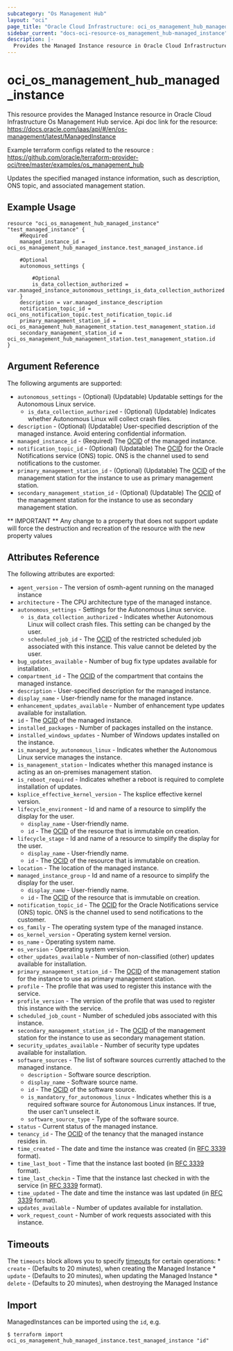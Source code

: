 ```yaml
---
subcategory: "Os Management Hub"
layout: "oci"
page_title: "Oracle Cloud Infrastructure: oci_os_management_hub_managed_instance"
sidebar_current: "docs-oci-resource-os_management_hub-managed_instance"
description: |-
  Provides the Managed Instance resource in Oracle Cloud Infrastructure Os Management Hub service
---
```


# oci_os_management_hub_managed_instance
This resource provides the Managed Instance resource in Oracle Cloud Infrastructure Os Management Hub service.
Api doc link for the resource: https://docs.oracle.com/iaas/api/#/en/os-management/latest/ManagedInstance

Example terraform configs related to the resource : https://github.com/oracle/terraform-provider-oci/tree/master/examples/os_management_hub

Updates the specified managed instance information, such as description, ONS topic, and associated management station.


## Example Usage

```hcl
resource "oci_os_management_hub_managed_instance" "test_managed_instance" {
	#Required
	managed_instance_id = oci_os_management_hub_managed_instance.test_managed_instance.id

	#Optional
	autonomous_settings {

		#Optional
		is_data_collection_authorized = var.managed_instance_autonomous_settings_is_data_collection_authorized
	}
	description = var.managed_instance_description
	notification_topic_id = oci_ons_notification_topic.test_notification_topic.id
	primary_management_station_id = oci_os_management_hub_management_station.test_management_station.id
	secondary_management_station_id = oci_os_management_hub_management_station.test_management_station.id
}
```

## Argument Reference

The following arguments are supported:

* `autonomous_settings` - (Optional) (Updatable) Updatable settings for the Autonomous Linux service.
	* `is_data_collection_authorized` - (Optional) (Updatable) Indicates whether Autonomous Linux will collect crash files.
* `description` - (Optional) (Updatable) User-specified description of the managed instance. Avoid entering confidential information.
* `managed_instance_id` - (Required) The [OCID](https://docs.cloud.oracle.com/iaas/Content/General/Concepts/identifiers.htm) of the managed instance.
* `notification_topic_id` - (Optional) (Updatable) The [OCID](https://docs.cloud.oracle.com/iaas/Content/General/Concepts/identifiers.htm) for the Oracle Notifications service (ONS) topic. ONS is the channel used to send notifications to the customer. 
* `primary_management_station_id` - (Optional) (Updatable) The [OCID](https://docs.cloud.oracle.com/iaas/Content/General/Concepts/identifiers.htm) of the management station for the instance to use as primary management station. 
* `secondary_management_station_id` - (Optional) (Updatable) The [OCID](https://docs.cloud.oracle.com/iaas/Content/General/Concepts/identifiers.htm) of the management station for the instance to use as secondary management station. 


** IMPORTANT **
Any change to a property that does not support update will force the destruction and recreation of the resource with the new property values

## Attributes Reference

The following attributes are exported:

* `agent_version` - The version of osmh-agent running on the managed instance
* `architecture` - The CPU architecture type of the managed instance.
* `autonomous_settings` - Settings for the Autonomous Linux service.
	* `is_data_collection_authorized` - Indicates whether Autonomous Linux will collect crash files. This setting can be changed by the user.
	* `scheduled_job_id` - The [OCID](https://docs.cloud.oracle.com/iaas/Content/General/Concepts/identifiers.htm) of the restricted scheduled job associated with this instance. This value cannot be deleted by the user.
* `bug_updates_available` - Number of bug fix type updates available for installation.
* `compartment_id` - The [OCID](https://docs.cloud.oracle.com/iaas/Content/General/Concepts/identifiers.htm) of the compartment that contains the managed instance. 
* `description` - User-specified description for the managed instance.
* `display_name` - User-friendly name for the managed instance.
* `enhancement_updates_available` - Number of enhancement type updates available for installation.
* `id` - The [OCID](https://docs.cloud.oracle.com/iaas/Content/General/Concepts/identifiers.htm) of the managed instance. 
* `installed_packages` - Number of packages installed on the instance.
* `installed_windows_updates` - Number of Windows updates installed on the instance.
* `is_managed_by_autonomous_linux` - Indicates whether the Autonomous Linux service manages the instance.
* `is_management_station` - Indicates whether this managed instance is acting as an on-premises management station.
* `is_reboot_required` - Indicates whether a reboot is required to complete installation of updates.
* `ksplice_effective_kernel_version` - The ksplice effective kernel version.
* `lifecycle_environment` - Id and name of a resource to simplify the display for the user.
	* `display_name` - User-friendly name.
	* `id` - The [OCID](https://docs.cloud.oracle.com/iaas/Content/General/Concepts/identifiers.htm) of the resource that is immutable on creation.
* `lifecycle_stage` - Id and name of a resource to simplify the display for the user.
	* `display_name` - User-friendly name.
	* `id` - The [OCID](https://docs.cloud.oracle.com/iaas/Content/General/Concepts/identifiers.htm) of the resource that is immutable on creation.
* `location` - The location of the managed instance.
* `managed_instance_group` - Id and name of a resource to simplify the display for the user.
	* `display_name` - User-friendly name.
	* `id` - The [OCID](https://docs.cloud.oracle.com/iaas/Content/General/Concepts/identifiers.htm) of the resource that is immutable on creation.
* `notification_topic_id` - The [OCID](https://docs.cloud.oracle.com/iaas/Content/General/Concepts/identifiers.htm) for the Oracle Notifications service (ONS) topic. ONS is the channel used to send notifications to the customer. 
* `os_family` - The operating system type of the managed instance.
* `os_kernel_version` - Operating system kernel version.
* `os_name` - Operating system name.
* `os_version` - Operating system version.
* `other_updates_available` - Number of non-classified (other) updates available for installation.
* `primary_management_station_id` - The [OCID](https://docs.cloud.oracle.com/iaas/Content/General/Concepts/identifiers.htm) of the management station for the instance to use as primary management station. 
* `profile` - The profile that was used to register this instance with the service.
* `profile_version` - The version of the profile that was used to register this instance with the service.
* `scheduled_job_count` - Number of scheduled jobs associated with this instance.
* `secondary_management_station_id` - The [OCID](https://docs.cloud.oracle.com/iaas/Content/General/Concepts/identifiers.htm) of the management station for the instance to use as secondary management station. 
* `security_updates_available` - Number of security type updates available for installation.
* `software_sources` - The list of software sources currently attached to the managed instance.
	* `description` - Software source description.
	* `display_name` - Software source name.
	* `id` - The [OCID](https://docs.cloud.oracle.com/iaas/Content/General/Concepts/identifiers.htm) of the software source.
	* `is_mandatory_for_autonomous_linux` - Indicates whether this is a required software source for Autonomous Linux instances. If true, the user can't unselect it.
	* `software_source_type` - Type of the software source.
* `status` - Current status of the managed instance.
* `tenancy_id` - The [OCID](https://docs.cloud.oracle.com/iaas/Content/General/Concepts/identifiers.htm) of the tenancy that the managed instance resides in. 
* `time_created` - The date and time the instance was created (in [RFC 3339](https://tools.ietf.org/rfc/rfc3339) format). 
* `time_last_boot` - Time that the instance last booted (in [RFC 3339](https://tools.ietf.org/rfc/rfc3339) format). 
* `time_last_checkin` - Time that the instance last checked in with the service (in [RFC 3339](https://tools.ietf.org/rfc/rfc3339) format). 
* `time_updated` - The date and time the instance was last updated (in [RFC 3339](https://tools.ietf.org/rfc/rfc3339) format). 
* `updates_available` - Number of updates available for installation.
* `work_request_count` - Number of work requests associated with this instance.

## Timeouts

The `timeouts` block allows you to specify [timeouts](https://registry.terraform.io/providers/oracle/oci/latest/docs/guides/changing_timeouts) for certain operations:
	* `create` - (Defaults to 20 minutes), when creating the Managed Instance
	* `update` - (Defaults to 20 minutes), when updating the Managed Instance
	* `delete` - (Defaults to 20 minutes), when destroying the Managed Instance


## Import

ManagedInstances can be imported using the `id`, e.g.

```
$ terraform import oci_os_management_hub_managed_instance.test_managed_instance "id"
```


